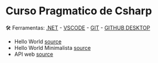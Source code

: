 # Curso Pragmatico de Csharp
🛠️ Ferramentas: [.NET](https://dotnet.microsoft.com/download) - [VSCODE](https://code.visualstudio.com/) - [GIT](https://git-scm.com/) - [GITHUB DESKTOP](https://desktop.github.com/)

- Hello World [source](hello_world)
- Hello World Minimalista [source](hello_world_minimalista)
- API web [source](web_api)